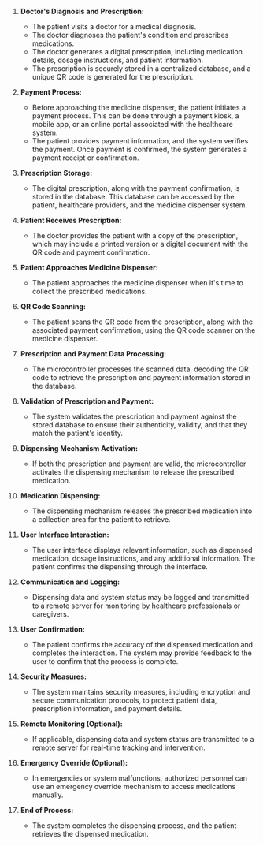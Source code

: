 

1. **Doctor's Diagnosis and Prescription:**
   - The patient visits a doctor for a medical diagnosis.
   - The doctor diagnoses the patient's condition and prescribes medications.
   - The doctor generates a digital prescription, including medication details, dosage instructions, and patient information.
   - The prescription is securely stored in a centralized database, and a unique QR code is generated for the prescription.

2. **Payment Process:**
   - Before approaching the medicine dispenser, the patient initiates a payment process. This can be done through a payment kiosk, a mobile app, or an online portal associated with the healthcare system.
   - The patient provides payment information, and the system verifies the payment. Once payment is confirmed, the system generates a payment receipt or confirmation.

3. **Prescription Storage:**
   - The digital prescription, along with the payment confirmation, is stored in the database. This database can be accessed by the patient, healthcare providers, and the medicine dispenser system.

4. **Patient Receives Prescription:**
   - The doctor provides the patient with a copy of the prescription, which may include a printed version or a digital document with the QR code and payment confirmation.

5. **Patient Approaches Medicine Dispenser:**
   - The patient approaches the medicine dispenser when it's time to collect the prescribed medications.

6. **QR Code Scanning:**
   - The patient scans the QR code from the prescription, along with the associated payment confirmation, using the QR code scanner on the medicine dispenser.

7. **Prescription and Payment Data Processing:**
   - The microcontroller processes the scanned data, decoding the QR code to retrieve the prescription and payment information stored in the database.

8. **Validation of Prescription and Payment:**
   - The system validates the prescription and payment against the stored database to ensure their authenticity, validity, and that they match the patient's identity.

9. **Dispensing Mechanism Activation:**
   - If both the prescription and payment are valid, the microcontroller activates the dispensing mechanism to release the prescribed medication.

10. **Medication Dispensing:**
    - The dispensing mechanism releases the prescribed medication into a collection area for the patient to retrieve.

11. **User Interface Interaction:**
    - The user interface displays relevant information, such as dispensed medication, dosage instructions, and any additional information. The patient confirms the dispensing through the interface.

12. **Communication and Logging:**
    - Dispensing data and system status may be logged and transmitted to a remote server for monitoring by healthcare professionals or caregivers.

13. **User Confirmation:**
    - The patient confirms the accuracy of the dispensed medication and completes the interaction. The system may provide feedback to the user to confirm that the process is complete.

14. **Security Measures:**
    - The system maintains security measures, including encryption and secure communication protocols, to protect patient data, prescription information, and payment details.

15. **Remote Monitoring (Optional):**
    - If applicable, dispensing data and system status are transmitted to a remote server for real-time tracking and intervention.

16. **Emergency Override (Optional):**
    - In emergencies or system malfunctions, authorized personnel can use an emergency override mechanism to access medications manually.

17. **End of Process:**
    - The system completes the dispensing process, and the patient retrieves the dispensed medication.
